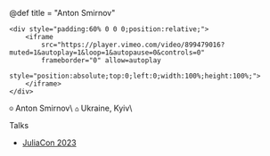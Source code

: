 @def title = "Anton Smirnov"

~~~
<div style="padding:60% 0 0 0;position:relative;">
    <iframe
        src="https://player.vimeo.com/video/899479016?muted=1&autoplay=1&loop=1&autopause=0&controls=0"
        frameborder="0" allow=autoplay
        style="position:absolute;top:0;left:0;width:100%;height:100%;">
    </iframe>
</div>
~~~

`☺` Anton Smirnov\\
`⌂` Ukraine, Kyiv\\

Talks

- [JuliaCon 2023](https://youtu.be/wmCra6roZn4?si=jhVBepTqvlvTyaEZ)
